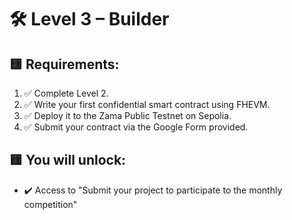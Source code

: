 # 🛠️ Level 3 – Builder


## 🟨 Requirements:
1. ✅ Complete Level 2.
2. ✅ Write your first confidential smart contract using FHEVM.
3. ✅ Deploy it to the Zama Public Testnet on Sepolia.
4. ✅ Submit your contract via the Google Form provided.

## 🟨 You will unlock:
- ✔️ Access to "Submit your project to participate to the monthly competition"
